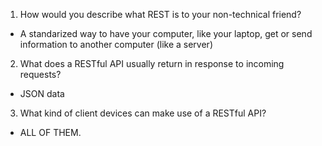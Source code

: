 1. How would you describe what REST is to your non-technical friend?

- A standarized way to have your computer,
  like your laptop, get or send information to another computer
  (like a server)

2. What does a RESTful API usually return in response to incoming requests?

- JSON data

3. What kind of client devices can make use of a RESTful API?

- ALL OF THEM.
